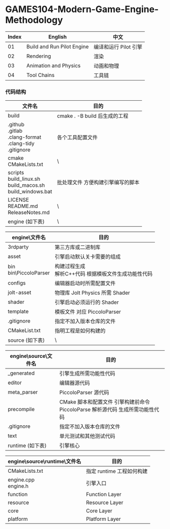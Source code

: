 # GAMES104-Modern-Game-Engine-Methodology

| Index | English                    | 中文                  |
| ----- | -------------------------- | --------------------- |
| 01    | Build and Run Pilot Engine | 编译和运行 Pilot 引擎 |
| 02    | Rendering                  | 渲染                  |
| 03    | Animation and Physics      | 动画和物理            |
| 04    | Tool Chains                | 工具链                |

### 代码结构

| 文件名                                                       | 目的                              |
| ------------------------------------------------------------ | --------------------------------- |
| build                                                        | cmake . -B build 后生成的工程     |
| .github<br />.gitlab<br />.clang-format<br />.clang-tidy<br />.gitignore | 各个工具配置文件                  |
| cmake<br />CMakeLists.txt                                    | \                                 |
| scripts<br />build_linux.sh<br />build_macos.sh<br />build_windows.bat | 批处理文件 方便构建引擎编写的脚本 |
| LICENSE<br />README.md<br />ReleaseNotes.md                  | \                                 |
| engine (如下表)                                              | \                                 |

| engine\文件名              | 目的                                                     |
| -------------------------- | -------------------------------------------------------- |
| 3rdparty                   | 第三方库或二进制库                                       |
| asset                      | 引擎启动默认关卡需要的组成                               |
| bin<br />bin\PiccoloParser | 构建过程生成<br />解析C++代码 根据模板文件生成功能性代码 |
| configs                    | 编辑器启动时所需配置文件                                 |
| jolt-asset                 | 物理库 Jolt Physics 所需 Shader                          |
| shader                     | 引擎启动必须运行的 Shader                                |
| template                   | 模板文件 对应 PiccoloParser                              |
| .gitignore                 | 指定不加入版本仓库的文件                                 |
| CMakeList.txt              | 指明工程是如何构建的                                     |
| source (如下表)            | \                                                        |

| engine\source\文件名 | 目的                                                         |
| -------------------- | ------------------------------------------------------------ |
| _generated           | 引擎生成所需功能性代码                                       |
| editor               | 编辑器源代码                                                 |
| meta_parser          | PiccoloParser 源代码                                         |
| precompile           | CMake 脚本和配置文件 引擎构建前命令 PiccoloParse 解析源代码 生成所需功能性代码 |
| .gitignore           | 指定不加入版本仓库的文件                                     |
| text                 | 单元测试和其他测试代码                                       |
| runtime (如下表)     | 引擎核心                                                     |

| engine\source\runtime\文件名 | 目的                      |
| ---------------------------- | ------------------------- |
| CMakeLists.txt               | 指定 runtime 工程如何构建 |
| engine.cpp<br />engine.h     | 引擎入口                  |
| function                     | Function Layer            |
| resource                     | Resource Layer            |
| core                         | Core Layer                |
| platform                     | Platform Layer            |

